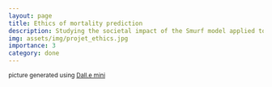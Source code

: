 ```yaml
---
layout: page
title: Ethics of mortality prediction
description: Studying the societal impact of the Smurf model applied to humans
img: assets/img/projet_ethics.jpg
importance: 3
category: done
---
```

<small>picture generated using <a href="https://huggingface.co/spaces/dalle-mini/dalle-mini">Dall.e mini</a></small>

